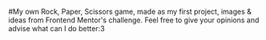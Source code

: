 #My own Rock, Paper, Scissors game, made as my first project, images & ideas from Frontend Mentor's challenge. Feel free to give your opinions and advise what can I do better:3 
